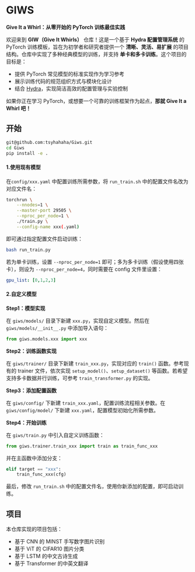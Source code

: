 # GIWS
**Give It a Whirl：从零开始的 PyTorch 训练最佳实践**

欢迎来到 **GIW（Give It Whirls）** 仓库！这是一个基于 **Hydra 配置管理系统** 的 PyTorch 训练模板，旨在为初学者和研究者提供一个 **清晰、灵活、易扩展** 的项目结构。仓库中实现了多种经典模型的训练，并支持 **单卡和多卡训练**。这个项目的目标是：

- 提供 PyTorch 常见模型的标准实现作为学习参考
- 展示训练代码的规范组织方式与模块化设计
- 结合 [Hydra](https://hydra.cc/docs/intro/)，实现简洁高效的配置管理与实验控制

如果你正在学习 PyTorch，或想要一个可靠的训练框架作为起点，**那就 Give It a Whirl 吧！**

## 开始

```sh
git@github.com:tsyhahaha/Giws.git
cd Giws
pip install -e .
```

#### 1.使用现有模型

在`config/xxx.yaml` 中配置训练所需参数，将 `run_train.sh` 中的配置文件名改为对应文件名：

```sh
torchrun \
    --nnodes=1 \
    --master-port 29505 \
    --nproc_per_node=1 \
    ./train.py \
    --config-name xxx(.yaml)
```

即可通过指定配置文件启动训练：

```sh
bash run_train.py
```

若为单卡训练，设置 `--nproc_per_node=1` 即可；多为多卡训练（假设使用四张卡），则设为 `--nproc_per_node=4`，同时需要在 config 文件里设置：

```yaml
gpu_list: [0,1,2,3]
```

#### 2.自定义模型

**Step1：模型实现**

在 `giws/models/` 目录下新建 `xxx.py`，实现自定义模型。然后在 `giws/models/__init__.py` 中添加导入语句：

```py
from giws.models.xxx import xxx
```

**Step2：训练函数实现**

在 `giws/trainer/` 目录下新建 `train_xxx.py`，实现对应的 `train()` 函数。参考现有的 trainer 文件，依次实现 `setup_model()`、`setup_dataset()` 等函数。若希望支持多卡数据并行训练，可参考 `train_transformer.py` 的实现。

**Step3：添加配置函数**

在 `giws/config/` 下新建 `train_xxx.yaml`，配置训练流程相关参数。在 `giws/config/model/` 下新建 `xxx.yaml`，配置模型初始化所需参数。

**Step4：开始训练**

在 `giws/train.py` 中引入自定义训练函数：

```py
from giws.trainer.train_xxx import train as train_func_xxx
```

并在主函数中添加分支：

```py
elif target == "xxx":
    train_func_xxx(cfg)
```

最后，修改 `run_train.sh` 中的配置文件名，使用你新添加的配置，即可启动训练。

## 项目

本仓库实现的项目包括：
* 基于 CNN 的 MINST 手写数字图片识别
* 基于 ViT 的 CIFAR10 图片分类
* 基于 LSTM 的中文古诗生成
* 基于 Transformer 的中英文翻译


